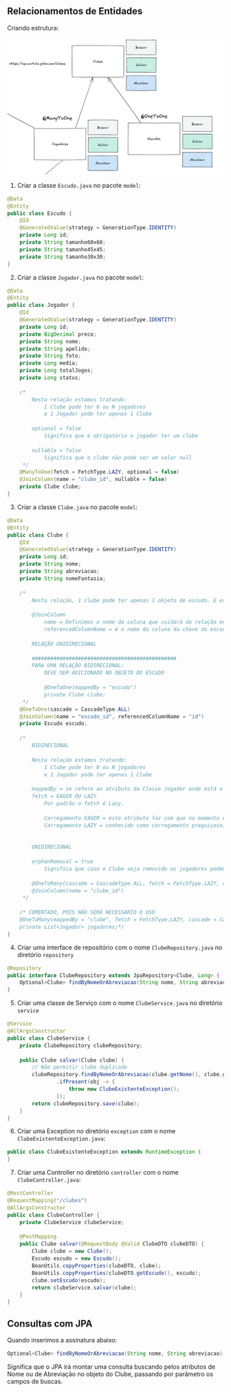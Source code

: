 ## Relacionamentos de Entidades

Criando estrutura:

![Estrutura](images/clubes.png)

1. Criar a classe `Escudo.java` no pacote `model`:

```java
@Data
@Entity
public class Escudo {
    @Id
    @GeneratedValue(strategy = GenerationType.IDENTITY)
    private Long id;
    private String tamanho60x60;
    private String tamanho45x45;
    private String tamanho30x30;
}
```

2. Criar a classe `Jogador.java` no pacote `model`:

```java
@Data
@Entity
public class Jogador {
    @Id
    @GeneratedValue(strategy = GenerationType.IDENTITY)
    private Long id;
    private BigDecimal preco;
    private String nome;
    private String apelido;
    private String foto;
    private Long media;
    private Long totalJogos;
    private Long status;

    /*
        Nesta relação estamos tratando:
            1 Clube pode ter 0 ou N jogadores
            e 1 Jogador pode ter apenas 1 Clube

        optional = false
            Significa que é obrigatório o jogador ter um clube

        nullable = false
            Significa que o clube não pode ser um valor null
     */
    @ManyToOne(fetch = FetchType.LAZY, optional = false)
    @JoinColumn(name = "clube_id", nullable = false)
    private Clube clube;
}
```

3. Criar a classe `Clube.java` no pacote `model`:

```java
@Data
@Entity
public class Clube {
    @Id
    @GeneratedValue(strategy = GenerationType.IDENTITY)
    private Long id;
    private String nome;
    private String abreviacao;
    private String nomeFantasia;

    /*
        Nesta relação, 1 clube pode ter apenas 1 objeto de escudo. E escudo só pode ter um clube

        @JoinColumn
            name = Definimos o nome da coluna que cuidará da relação entre Clube x Escudo
            referencedColumnName = é o nome da coluna da chave do escudo que irá relacionar com o Clube

        RELAÇÃO UNIDIRECIONAL

        ###############################################
        PARA UMA RELAÇÃO BIDIRECIONAL:
            DEVE SER ADICIONADO NO OBJETO DO ESCUDO

            @OneToOne(mappedBy = "escudo")
            private Clube clube;
     */
    @OneToOne(cascade = CascadeType.ALL)
    @JoinColumn(name = "escudo_id", referencedColumnName = "id")
    private Escudo escudo;

    /*
        BIDIRECIONAL

        Nesta relação estamos tratando:
            1 Clube pode ter 0 ou N jogadores
            e 1 Jogador pode ter apenas 1 Clube

        mappedBy = se refere ao atributo da Classe Jogador onde está o relacionamento
        fetch = EAGER OU LAZY
            Por padrão o fetch é Lazy.

            Carregamento EAGER = este atributo faz com que no momento do carregamento do clube os jogadores já sejam carregados
            Carregamento LAZY = conhecido como carregamento preguiçoso, a informação só é carregada quando você precisa


        UNIDIRECIONAL

        orphanRemoval = true
            Significa que caso o Clube seja removido os jogadores podem ser removido também

        @OneToMany(cascade = CascadeType.ALL, fetch = FetchType.LAZY, orphanRemoval = true)
        @JoinColumn(name = "clube_id")
     */
    
    /* COMENTADO, POIS NÃO SERÁ NECESSÁRIO O USO
    @OneToMany(mappedBy = "clube", fetch = FetchType.LAZY, cascade = CascadeType.ALL)
    private List<Jogador> jogadores;*/
}
```

4. Criar uma interface de repositório com o nome `ClubeRepository.java` no diretório `repository`

```java
@Repository
public interface ClubeRepository extends JpaRepository<Clube, Long> {
    Optional<Clube> findByNomeOrAbreviacao(String nome, String abreviacao);
}
```

5. Criar uma classe de Serviço com o nome `ClubeService.java` no diretório `service`

```java
@Service
@AllArgsConstructor
public class ClubeService {
    private ClubeRepository clubeRepository;

    public Clube salvar(Clube clube) {
        // Não permitir clube duplicado
        clubeRepository.findByNomeOrAbreviacao(clube.getNome(), clube.getAbreviacao())
                .ifPresent(obj -> {
                    throw new ClubeExistenteException();
                });
        return clubeRepository.save(clube);
    }
}
```

6. Criar uma Exception no diretório `exception` com o nome `ClubeExistenteException.java`:

```java
public class ClubeExistenteException extends RuntimeException {
}
```

7. Criar uma Controller no diretório `controller` com o nome `ClubeController.java`:

```java
@RestController
@RequestMapping("/clubes")
@AllArgsConstructor
public class ClubeController {
    private ClubeService clubeService;

    @PostMapping
    public Clube salvar(@RequestBody @Valid ClubeDTO clubeDTO) {
        Clube clube = new Clube();
        Escudo escudo = new Escudo();
        BeanUtils.copyProperties(clubeDTO, clube);
        BeanUtils.copyProperties(clubeDTO.getEscudo(), escudo);
        clube.setEscudo(escudo);
        return clubeService.salvar(clube);
    }
}
```

## Consultas com JPA

Quando inserimos a assinatura abaixo:

```java
Optional<Clube> findByNomeOrAbreviacao(String nome, String abreviacao);
```

Significa que o JPA irá montar uma consulta buscando pelos atributos de Nome ou de Abreviação no objeto do Clube, passando por parâmetro os campos de buscas.